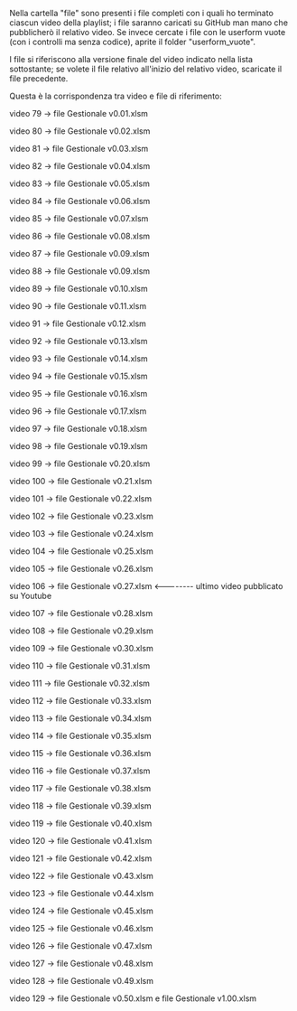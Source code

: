 Nella cartella "file" sono presenti i file completi con i quali ho terminato ciascun video della playlist; i file saranno caricati su GitHub man mano che pubblicherò il relativo video.
Se invece cercate i file con le userform vuote (con i controlli ma senza codice), aprite il folder "userform_vuote".

I file si riferiscono alla versione finale del video indicato nella lista sottostante; se volete il file relativo all'inizio del relativo video, scaricate il file precedente.

Questa è la corrispondenza tra video e file di riferimento:

video 79 -> file Gestionale v0.01.xlsm     

video 80 -> file Gestionale v0.02.xlsm    

video 81 -> file Gestionale v0.03.xlsm       

video 82 -> file Gestionale v0.04.xlsm

video 83 -> file Gestionale v0.05.xlsm 

video 84 -> file Gestionale v0.06.xlsm 

video 85 -> file Gestionale v0.07.xlsm

video 86 -> file Gestionale v0.08.xlsm      

video 87 -> file Gestionale v0.09.xlsm   

video 88 -> file Gestionale v0.09.xlsm   

video 89 -> file Gestionale v0.10.xlsm       

video 90 -> file Gestionale v0.11.xlsm     

video 91 -> file Gestionale v0.12.xlsm         

video 92 -> file Gestionale v0.13.xlsm              

video 93 -> file Gestionale v0.14.xlsm         

video 94 -> file Gestionale v0.15.xlsm          

video 95 -> file Gestionale v0.16.xlsm             

video 96 -> file Gestionale v0.17.xlsm          

video 97 -> file Gestionale v0.18.xlsm         

video 98 -> file Gestionale v0.19.xlsm          

video 99 -> file Gestionale v0.20.xlsm               

video 100 -> file Gestionale v0.21.xlsm                  

video 101 -> file Gestionale v0.22.xlsm           

video 102 -> file Gestionale v0.23.xlsm                       

video 103 -> file Gestionale v0.24.xlsm             

video 104 -> file Gestionale v0.25.xlsm                

video 105 -> file Gestionale v0.26.xlsm                   

video 106 -> file Gestionale v0.27.xlsm           <-------- ultimo video pubblicato su Youtube

video 107 -> file Gestionale v0.28.xlsm

video 108 -> file Gestionale v0.29.xlsm

video 109 -> file Gestionale v0.30.xlsm

video 110 -> file Gestionale v0.31.xlsm

video 111 -> file Gestionale v0.32.xlsm

video 112 -> file Gestionale v0.33.xlsm

video 113 -> file Gestionale v0.34.xlsm

video 114 -> file Gestionale v0.35.xlsm

video 115 -> file Gestionale v0.36.xlsm

video 116 -> file Gestionale v0.37.xlsm

video 117 -> file Gestionale v0.38.xlsm

video 118 -> file Gestionale v0.39.xlsm

video 119 -> file Gestionale v0.40.xlsm

video 120 -> file Gestionale v0.41.xlsm

video 121 -> file Gestionale v0.42.xlsm

video 122 -> file Gestionale v0.43.xlsm

video 123 -> file Gestionale v0.44.xlsm

video 124 -> file Gestionale v0.45.xlsm

video 125 -> file Gestionale v0.46.xlsm

video 126 -> file Gestionale v0.47.xlsm

video 127 -> file Gestionale v0.48.xlsm

video 128 -> file Gestionale v0.49.xlsm

video 129 -> file Gestionale v0.50.xlsm e file Gestionale v1.00.xlsm 
